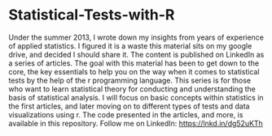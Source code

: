 # Statistical-Tests-with-R
Under the summer 2013, I wrote down my insights from years of experience of applied statistics. I figured it is a waste this material sits on my google drive, and decided I should share it. The content is published on LinkedIn as a series of articles. The goal with this material has been to get down to the core, the key essentials to help you on the way when it comes to statistical tests by the help of the r programming language. This series is for those who want to learn statistical theory for conducting and understanding the basis of statistical analysis. I will focus on basic concepts within statistics in the first articles, and later moving on to different types of tests and data visualizations using r. 
The code presented in the articles, and more, is available in this repository.
Follow me on LinkedIn: https://lnkd.in/dg52uKTh
